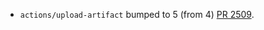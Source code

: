 * `actions/upload-artifact` bumped to 5 (from 4) [PR 2509](https://github.com/provenance-io/provenance/pull/2509).
